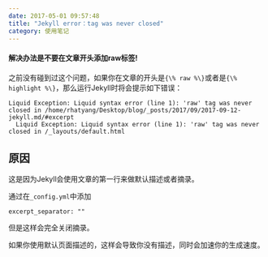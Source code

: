```yaml
---
date: 2017-05-01 09:57:48
title: "Jekyll error：tag was never closed"
category: 使用笔记
---
```


#### 解决办法是不要在文章开头添加raw标签!


之前没有碰到过这个问题，如果你在文章的开头是`{\% raw %\}`或者是`{\% highlight %\}`，那么运行Jekyll时将会提示如下错误：

```
Liquid Exception: Liquid syntax error (line 1): 'raw' tag was never closed in /home/rhatyang/Desktop/blog/_posts/2017/09/2017-09-12-jekyll.md/#excerpt                                                                                                                    
  Liquid Exception: Liquid syntax error (line 1): 'raw' tag was never closed in /_layouts/default.html

```

## 原因

这是因为Jekyll会使用文章的第一行来做默认描述或者摘录。

通过在`_config.yml`中添加

```
excerpt_separator: ""
```


但是这样会完全关闭摘录。

如果你使用默认页面描述的，这样会导致你没有描述，同时会加速你的生成速度。
